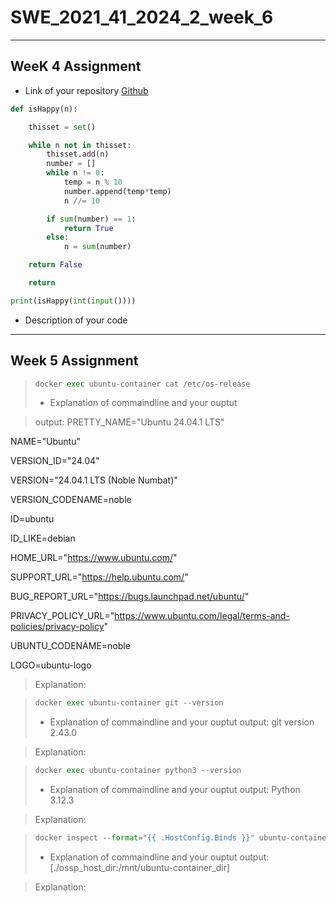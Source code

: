# SWE_2021_41_2024_2_week_6
---
## WeeK 4 Assignment
* Link of your repository    [Github](https://github.com/Lee-seunghyeon2/-SWE_2021_41_2024_2_week_4/blob/main/2021310999_%EC%9D%B4%EC%8A%B9%ED%98%84%20(5).ipynb)  
</pre>

```python
def isHappy(n):

    thisset = set()

    while n not in thisset:
        thisset.add(n)
        number = []
        while n != 0:
            temp = n % 10
            number.append(temp*temp)
            n //= 10

        if sum(number) == 1:
            return True
        else:
            n = sum(number)

    return False

    return

print(isHappy(int(input())))
```
* Description of your code
---
## Week 5 Assignment


</pre>

>```python  
>docker exec ubuntu-container cat /etc/os-release 
>``` 
>* Explanation of commaindline and your ouptut

>output: PRETTY_NAME="Ubuntu 24.04.1 LTS"

NAME="Ubuntu"

VERSION_ID="24.04"

VERSION="24.04.1 LTS (Noble Numbat)"

VERSION_CODENAME=noble

ID=ubuntu


ID_LIKE=debian

HOME_URL="https://www.ubuntu.com/"

SUPPORT_URL="https://help.ubuntu.com/"

BUG_REPORT_URL="https://bugs.launchpad.net/ubuntu/"

PRIVACY_POLICY_URL="https://www.ubuntu.com/legal/terms-and-policies/privacy-policy"

UBUNTU_CODENAME=noble

LOGO=ubuntu-logo

>Explanation:

</pre>  

>```python   
>docker exec ubuntu-container git --version
>```
>* Explanation of commaindline and your ouptut
> output: git version 2.43.0

> Explanation:

</pre>

>```python   
>docker exec ubuntu-container python3 --version
>```
>* Explanation of commaindline and your ouptut
> output: Python 3.12.3

> Explanation:

</pre>

>```python   
>docker inspect --format="{{ .HostConfig.Binds }}" ubuntu-container
>```
>* Explanation of commaindline and your ouptut
> output: [./ossp_host_dir:/mnt/ubuntu-container_dir]

> Explanation:
